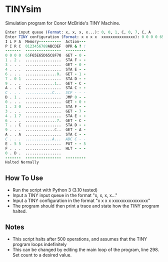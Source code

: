 # TINYsim

Simulation program for Conor McBride's TINY Machine.

```f
Enter input queue (Format: x, x, x, x...): 0, 0, 1, C, 0, 7, C, A
Enter TINY configuration (Format: x x x x  xxxxxxxxxxxxxxx): 0 0 0 0 65F65E65D65C8F70
I L F A  Memory----------  Action---
P I R C  0123456789ABCDEF  OPR & ? !
-------  ----------------  ---------
0 0 0 0  65F65E65D65C8F70  GET - 0 -
1 . 2 .  ................  STA F - -
3 . . .  ................  GET - 0 -
4 . . .  ................  STA E - -
6 . . .  ..............0.  GET - 1 -
7 . 0 1  ................  STA D - -
9 . . .  .............1..  GET - C -
A . . C  ................  STA C - -
C . . .  ............C...  SCF - - -
D . 1 .  ................  JMP 0 - -
0 . . .  ................  GET - 0 -
1 . 3 0  ................  STA F - -
3 . . .  ................  GET - 7 -
4 . 1 7  ................  STA E - -
6 . . .  ..............7.  GET - C -
7 . . C  ................  STA D - -
9 . . .  .............C..  GET - A -
A . . A  ................  STA C - -
C . . .  ............A...  ADC C - -
E . 5 5  ................  PUT - - 5
F . . .  ................  HLT - - -
0 . D .  ................
-------  ----------------  ---------
Halted Normally
```

## How To Use

+ Run the script with Python 3 (3.10 tested)
+ Input a TINY input queue in the format "x, x, x, x..."
+ Input a TINY configuration in the format "x x x x  xxxxxxxxxxxxxxx"
+ The program should then print a trace and state how the TINY program halted.

## Notes

+ This script halts after 500 operations, and assumes that the TINY program loops indefinitely
+ This can be changed by editing the main loop of the program, line 298. Set count to a desired value.
